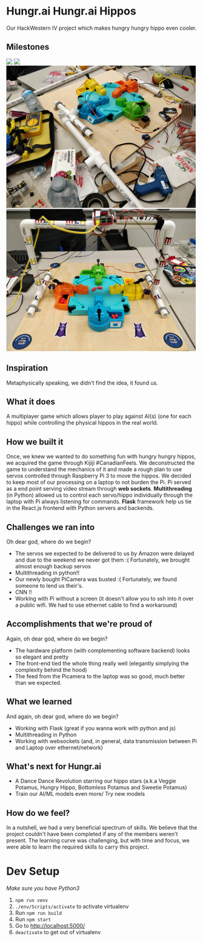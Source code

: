 # Hungr.ai Hungr.ai Hippos

Our HackWestern IV project which makes hungry hungry hippo even cooler. 

## Milestones

<img src="https://github.com/nikhilro/hungr.ai/blob/master/gif-1.gif?raw=true" width=500/>

<img src="https://github.com/nikhilro/hungr.ai/blob/master/gif-2.gif?raw=true" width=500/>

<img src="https://github.com/nikhilro/hungr.ai/blob/master/photo-1.jpg?raw=true" width=500/>

<img src="https://github.com/nikhilro/hungr.ai/blob/master/photo-2.jpg?raw=true" width=500/>

## Inspiration
Metaphysically speaking, we didn't find the idea, it found us. 

## What it does
A multiplayer game which allows player to play against AI(s) (one for each hippo) while controlling the physical hippos in the real world. 

## How we built it
Once, we knew we wanted to do something fun with hungry hungry hippos, we acquired the game through Kijiji #CanadianFeels. We deconstructed the game to understand the mechanics of it and made a rough plan to use servos controlled through Raspberry Pi 3 to move the hippos. We decided to keep most of our processing on a laptop to not burden the Pi. Pi served as a end point serving video stream through **web sockets**. **Multithreading** (in Python) allowed us to control each servo/hippo individually through the laptop with Pi always listening for commands. **Flask** framework help us tie in the React.js frontend with Python servers and backends. 

## Challenges we ran into
Oh dear god, where do we begin?
* The servos we expected to be delivered to us by Amazon were delayed and due to the weekend we never got them :( Fortunately, we brought almost enough backup servos
* Multithreading in python!!
* Our newly bought PiCamera was busted :( Fortunately, we found someone to lend us their's.
* CNN !!
* Working with Pi without a screen (it doesn't allow you to ssh into it over a public wifi. We had to use ethernet cable to find a workaround)

## Accomplishments that we're proud of
Again, oh dear god, where do we begin?
* The hardware platform (with complementing software backend) looks so elegant and pretty 
* The front-end tied the whole thing really well (elegantly simplying the complexity behind the hood)
* The feed from the Picamera to the laptop was so good, much better than we expected.

## What we learned
And again, oh dear god, where do we begin?
* Working with Flask (great if you wanna work with python and js)
* Multithreading in Python
* Working with websockets (and, in general, data transmission between Pi and Laptop over ethernet/network)

## What's next for Hungr.ai
* A Dance Dance Revolution starring our hippo stars (a.k.a Veggie Potamus, Hungry Hippo, Bottomless Potamus and Sweetie Potamus)
* Train our AI/ML models even more/ Try new models

## How do we feel?
In a nutshell, we had a very beneficial spectrum of skills. We believe that the project couldn't have been completed if any of the members weren't present. The learning curve was challenging, but with time and focus, we were able to learn the required skills to carry this project.

# Dev Setup
*Make sure you have Python3*
1. `npm run venv`
2. `./env/Scripts/activate` to activate virtualenv
3. Run `npm run build`
4. Run `npm start`
5. Go to <a href="http://localhost:5000/" target="_blank">http://localhost:5000/</a>
6. `deactivate` to get out of virtualenv

